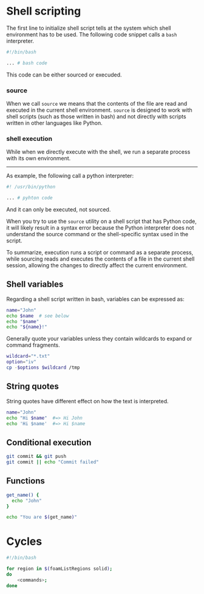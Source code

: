 # Shell scripting

The first line to initialize shell script tells at the system which shell 
environment has to be used. The following code snippet calls a ```bash``` interpreter.

```sh
#!/bin/bash

... # bash code
```

This code can be either sourced or execuded.

### source 

When we call ```source``` we means that the contents of 
the file are read and executed in the current shell environment. 
```source``` is designed to work with shell scripts (such as those written in bash)
and not directly with scripts written in other languages like Python.

### shell execution

While when we directly execute with the shell, we run a separate process with its own environment.

-------------------------------------------------------------

As example, the following call a python interpreter:

```sh
#! /usr/bin/python

... # pyhton code 
```

And it can only be executed, not sourced.

When you try to use the ```source``` utility on a shell script that has Python code, it will 
likely result in a syntax error because the Python interpreter does not understand the 
source command or the shell-specific syntax used in the script.

To summarize, execution runs a script or command as a separate process, while sourcing reads
and executes the contents of a file in the current shell session, allowing the changes to 
directly affect the current environment.

## Shell variables

Regarding a shell script written in bash, variables can be expressed as:

```sh
name="John"
echo $name  # see below
echo "$name"
echo "${name}!"
```

Generally quote your variables unless they contain wildcards to expand or command fragments.

``` sh
wildcard="*.txt"
option="iv"
cp -$options $wildcard /tmp
```

## String quotes

String quotes have different effect on how the text is interpreted.

``` sh
name="John"
echo "Hi $name"  #=> Hi John
echo 'Hi $name'  #=> Hi $name
```

## Conditional execution

```sh
git commit && git push
git commit || echo "Commit failed"
```

## Functions

```sh
get_name() {
  echo "John"
}

echo "You are $(get_name)"
```
# Cycles

```bash
#!/bin/bash

for region in $(foamListRegions solid);
do
    <commands>;
done
```
<!--  Script to show the footer   -->
<html>
<script
    src="https://code.jquery.com/jquery-3.3.1.js"
    integrity="sha256-2Kok7MbOyxpgUVvAk/HJ2jigOSYS2auK4Pfzbm7uH60="
    crossorigin="anonymous">
</script>
<script>
$(function(){
  $("#footer").load("../footers/footer.html");
});
</script>
<body>
<div id="footer"></div>
</body>
</html>
